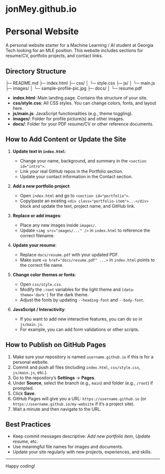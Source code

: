 # jonMey.github.io

# Personal Website

A personal website starter for a Machine Learning / AI student at Georgia Tech looking for an MLE position. This website includes sections for resume/CV, portfolio projects, and contact links.

## Directory Structure
├─ README.md
├─ index.html
├─ css/
│   └─ style.css
├─ js/
│   └─ main.js
├─ images/
│   └─ sample-profile-pic.jpg
├─ docs/
│   └─ resume.pdf

- **index.html**: Main landing page. Contains the structure of your site.
- **css/style.css**: All CSS styles. You can change colors, fonts, and layout here.
- **js/main.js**: JavaScript functionalities (e.g., theme toggling).
- **images/**: Folder for profile picture(s) and other images.
- **docs/**: Folder for your PDF resume/CV or other reference documents.

## How to Add Content or Update the Site

1. **Update text in `index.html`**:
   - Change your name, background, and summary in the `<section id="intro">`.
   - Link your real GitHub repos in the Portfolio section.
   - Update your contact information in the Contact section.

2. **Add a new portfolio project**:
   - Open `index.html` and go to `<section id="portfolio">`.
   - Copy/paste an existing `<div class="portfolio-item">...</div>` block and update the text, project name, and GitHub link.

3. **Replace or add images**:
   - Place any new images inside `images/`.
   - Update `<img src="images/..." />` in `index.html` to reference the correct filename.

4. **Update your resume**:
   - Replace `docs/resume.pdf` with your updated PDF.
   - Make sure `<a href="docs/resume.pdf" ...>` in `index.html` points to the correct file name.

5. **Change color themes or fonts**:
   - Open `css/style.css`.
   - Modify the `:root` variables for the light theme and `[data-theme='dark']` for the dark theme.
   - Adjust the fonts by updating `--heading-font` and `--body-font`.

6. **JavaScript / Interactivity**:
   - If you want to add new interactive features, you can do so in `js/main.js`.
   - For example, you can add form validations or other scripts.

## How to Publish on GitHub Pages

1. Make sure your repository is named `username.github.io` if this is for a personal website.
2. Commit and push all files (including `index.html`, `css/style.css`, `js/main.js`, etc.).
3. Go to the repository’s **Settings** -> **Pages**.
4. Under **Source**, select the branch (e.g., `main`) and folder (e.g., `/root`) if prompted.
5. Click **Save**. 
6. GitHub Pages will give you a URL: `https://username.github.io` (or `https://username.github.io/my-website` if it’s a project site).
7. Wait a minute and then navigate to the URL.

## Best Practices

- Keep commit messages descriptive: *Add new portfolio item*, *Update resume*, etc.
- Use meaningful file names for images and documents.
- Update your site regularly with new projects, experiences, and skills.

---

Happy coding!
